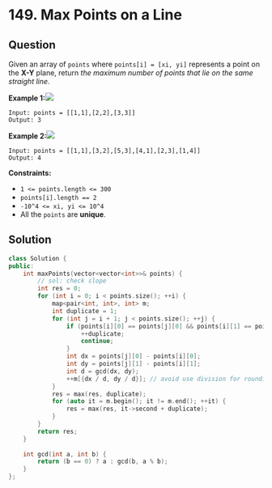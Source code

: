 # 149. Max Points on a Line

## Question

Given an array of `points` where `points[i] = [xi, yi]` represents a point on the **X-Y** plane, return _the maximum number of points that lie on the same straight line_.

**Example 1:**![](https://assets.leetcode.com/uploads/2021/02/25/plane1.jpg)

```text
Input: points = [[1,1],[2,2],[3,3]]
Output: 3
```

**Example 2:**![](https://assets.leetcode.com/uploads/2021/02/25/plane2.jpg)

```text
Input: points = [[1,1],[3,2],[5,3],[4,1],[2,3],[1,4]]
Output: 4
```

**Constraints:**

* `1 <= points.length <= 300`
* `points[i].length == 2`
* `-10^4 <= xi, yi <= 10^4`
* All the `points` are **unique**.

## Solution

```cpp
class Solution {
public:
    int maxPoints(vector<vector<int>>& points) {
        // sol: check slope
        int res = 0;
        for (int i = 0; i < points.size(); ++i) {
            map<pair<int, int>, int> m;
            int duplicate = 1;
            for (int j = i + 1; j < points.size(); ++j) {
                if (points[i][0] == points[j][0] && points[i][1] == points[j][1]) {
                    ++duplicate;
                    continue;
                } 
                int dx = points[j][0] - points[i][0];
                int dy = points[j][1] - points[i][1];
                int d = gcd(dx, dy);
                ++m[{dx / d, dy / d}]; // avoid use division for rounding error
            }
            res = max(res, duplicate);
            for (auto it = m.begin(); it != m.end(); ++it) {
                res = max(res, it->second + duplicate);
            }
        }
        return res;
    }
    
    int gcd(int a, int b) {
        return (b == 0) ? a : gcd(b, a % b);
    }
};
```

